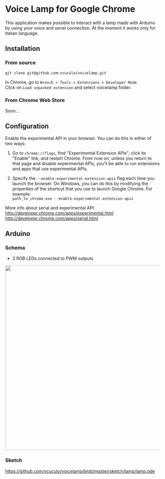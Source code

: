 # Voice Lamp for Google Chrome

This application makes possible to interact with a lamp made with Arduino by using your voice and serial connection.
At the moment it works only for Italian language.

## Installation

### From source

    git clone git@github.com:vcuculo/voicelamp.git
  
In Chrome, go to `Wrench > Tools > Extensions > Developer Mode`  
Click on `Load unpacked extension` and select voicelamp folder.

### From Chrome Web Store

   Soon...

## Configuration

Enable the experimental API in your browser. You can do this in either of two ways:

1. Go to `chrome://flags`, find "Experimental Extension APIs", click its "Enable" link, and restart Chrome. From now on, unless you return to that page and disable experimental APIs, you'll be able to run extensions and apps that use experimental APIs.

2. Specify the `--enable-experimental-extension-apis` flag each time you launch the browser. On Windows, you can do this by modifying the properties of the shortcut that you use to launch Google Chrome. For example:  
   `path_to_chrome.exe --enable-experimental-extension-apis`

More info about serial and experimental API:  
http://developer.chrome.com/apps/experimental.html  
http://developer.chrome.com/apps/serial.html

## Arduino

### Schema 
* 3 RGB LEDs connected to PWM outputs

<img src="https://github.com/vcuculo/voicelamp/raw/master/sketch/voicelamp_schema.png" width="600px">

### Sketch

https://github.com/vcuculo/voicelamp/blob/master/sketch/lamp/lamp.pde
